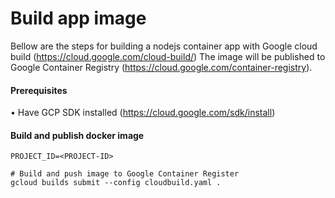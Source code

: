 # Build app image

Bellow are the steps for building a nodejs container app with Google cloud build (https://cloud.google.com/cloud-build/)
The image will be published to Google Container Registry (https://cloud.google.com/container-registry).

#### Prerequisites

• Have GCP SDK installed (https://cloud.google.com/sdk/install)

#### Build and publish docker image

```buildoutcfg
PROJECT_ID=<PROJECT-ID>

# Build and push image to Google Container Register
gcloud builds submit --config cloudbuild.yaml .

```